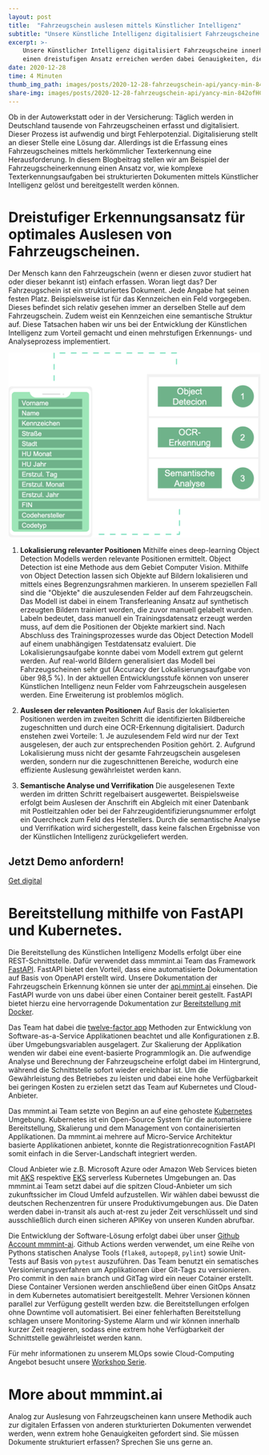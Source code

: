 ```yaml
---
layout: post
title:  "Fahrzeugschein auslesen mittels Künstlicher Intelligenz"
subtitle: "Unsere Künstliche Intelligenz digitalisiert Fahrzeugscheine und optimiert Ihre Prozesse."
excerpt: >-
    Unsere Künstlicher Intelligenz digitalisiert Fahrzeugscheine innerhalb weniger Sekunden. Durch
    einen dreistufigen Ansatz erreichen werden dabei Genauigkeiten, die die Ergebnisse einer herkömmlicher Texterkennung deutlich übersteigen.
date: 2020-12-28
time: 4 Minuten
thumb_img_path: images/posts/2020-12-28-fahrzeugschein-api/yancy-min-842ofHC6MaI-unsplash.jpg
share-img: images/posts/2020-12-28-fahrzeugschein-api/yancy-min-842ofHC6MaI-unsplash.jpg
---
```


Ob in der Autowerkstatt oder in der Versicherung: Täglich werden in Deutschland tausende von Fahrzeugscheinen erfasst und digitalisiert. Dieser Prozess ist aufwendig und birgt Fehlerpotenzial. Digitalisierung stellt an dieser Stelle eine Lösung dar. Allerdings ist die Erfassung eines Fahrzeugscheines mittels herkömmlicher Texterkennung eine Herausforderung. In diesem Blogbeitrag stellen wir am Beispiel der Fahrzeugscheinerkennung einen Ansatz vor, wie komplexe Texterkennungsaufgaben bei strukturierten Dokumenten mittels Künstlicher Intelligenz gelöst und bereitgestellt werden können.

# Dreistufiger Erkennungsansatz für optimales Auslesen von Fahrzeugscheinen.

Der Mensch kann den Fahrzeugschein (wenn er diesen zuvor studiert hat oder dieser bekannt ist) einfach erfassen. Woran liegt das? Der Fahrzeugschein ist ein strukturiertes Dokument. Jede Angabe hat seinen festen Platz. Beispielsweise ist für das Kennzeichen ein Feld vorgegeben. Dieses befindet sich relativ gesehen immer an derselben Stelle auf dem Fahrzeugschein. Zudem weist ein Kennzeichen eine semantische Struktur auf. Diese Tatsachen haben wir uns bei der Entwicklung der Künstlichen Intelligenz zum Vorteil gemacht und einen mehrstufigen Erkennungs- und Analyseprozess implementiert.

![Fahrzeugschein OCR Fahrzeugschein Detection Fahrzeugschein auslesen](/images/posts/2020-12-28-fahrzeugschein-api/fahrzeugschein-api.png)

1. **Lokalisierung relevanter Positionen** Mithilfe eines deep-learning Object Detection Modells werden relevante Positionen ermittelt. Object Detection ist eine Methode aus dem Gebiet Computer Vision. Mithilfe von Object Detection lassen sich Objekte auf Bildern lokalisieren und mittels eines Begrenzungsrahmen markieren. In unserem speziellen Fall sind die "Objekte" die auszulesenden Felder auf dem Fahrzeugschein. Das Modell ist dabei in einem Transferleaning Ansatz auf synthetisch erzeugten Bildern trainiert worden, die zuvor manuell gelabelt wurden. Labeln bedeutet, dass manuell ein Trainingsdatensatz erzeugt werden muss, auf dem die Positionen der Objekte markiert sind. Nach Abschluss des Trainingsprozesses wurde das Object Detection Modell auf einem unabhängigen Testdatensatz evaluiert. Die Lokalisierungsaufgabe konnte dabei vom Modell extrem gut gelernt werden. Auf real-world Bildern generalisiert das Modell bei Fahrzeugscheinen sehr gut (Accuracy der Lokalisierungsaufgabe von über 98,5 %). In der aktuellen Entwicklungsstufe können von unserer Künstlichen Intelligenz neun Felder vom Fahrzeugschein ausgelesen werden. Eine Erweiterung ist problemlos möglich.

2. **Auslesen der relevanten Positionen** Auf Basis der lokalisierten Positionen werden im zweiten Schritt die identifizierten Bildbereiche zugeschnitten und durch eine OCR-Erkennung digitalisiert. Dadurch enstehen zwei Vorteile: 1. Je auzulesendem Feld wird nur der Text ausgelesen, der auch zur entsprechenden Position gehört. 2. Aufgrund Lokalisierung muss nicht der gesamte Fahrzeugschein ausgelesen werden, sondern nur die zugeschnittenen Bereiche, wodurch eine effiziente Auslesung gewährleistet werden kann. 

3. **Semantische Analyse und Verrifikation** Die ausgelesenen Texte werden im dritten Schritt regelbaisert ausgewertet. Beispielsweise erfolgt beim Auslesen der Anschrift ein Abgleich mit einer Datenbank mit Postleitzahlen oder bei der Fahrzeugidentifizierungsnummer erfolgt ein Quercheck zum Feld des Herstellers. Durch die semantische Analyse und Verrifikation wird sichergestellt, dass keine falschen Ergebnisse von der Künstlichen Intelligenz zurückgeliefert werden.

<section id="call-to-action" class="block cta-block bg-accent outer">
  <div class="inner-large">
    <div class="grid">
      <div class="cell block-content">
        <h2 class="block-title">Jetzt Demo anfordern!</h2>
      </div><!-- .block-content -->
      <div class="cell block-buttons">
        <a href="mailto:info@mmmint.ai" class="button white large">Get digital</a>
      </div><!-- .block-buttons -->
    </div><!-- .grid -->
  </div><!-- .inner -->
</section>

# Bereitstellung mithilfe von FastAPI und Kubernetes.

Die Bereitstellung des Künstlichen Intelligenz Modells erfolgt über eine REST-Schnittstelle. Dafür verwendet dass mmmint.ai Team das Framework [FastAPI](https://fastapi.tiangolo.com/). FastAPI bietet den Vorteil, dass eine automatisierte Dokumentation auf Basis von OpenAPI erstellt wird. Unsere Dokumentation der Fahrzeugschein Erkennung können sie unter der [api.mmint.ai](https://api.mmmint.ai/fahrzeugschein/v1/docs) einsehen. Die FastAPI wurde von uns dabei über einen Container bereit gestellt. FastAPI bietet hierzu eine hervorragende Dokumentation zur [Bereitstellung mit Docker](https://fastapi.tiangolo.com/deployment/docker/?h=+docker).

Das Team hat dabei die [twelve-factor app](https://12factor.net/) Methoden zur Entwicklung von Software-as-a-Service Applikationen beachtet und alle Konfigurationen z.B. über Umgebungsvariablen ausgelagert. Zur Skalierung der Applikation wenden wir dabei eine event-basierte Programmlogik an. Die aufwendige Analyse und Berechnung der Fahrzeugscheine erfolgt dabei im Hintergrund, während die Schnittstelle sofort wieder ereichbar ist. Um die Gewährleistung des Betriebes zu leisten und dabei eine hohe Verfügbarkeit bei geringen Kosten zu erzielen setzt das Team auf Kubernetes und Cloud-Anbieter.

Das mmmint.ai Team setzte von Beginn an auf eine gehostete [Kubernetes](https://kubernetes.io/) Umgebung. Kubernetes ist ein Open-Source System für die automatisiere Bereitstellung, Skalierung und dem Management von containerisierten Applikationen. Da mmmint.ai mehrere auf Micro-Service Architektur basierte Applikationen anbietet, konnte die Registrationrecognition FastAPI somit einfach in die Server-Landschaft integriert werden.

Cloud Anbieter wie z.B. Microsoft Azure oder Amazon Web Services bieten mit [AKS](https://azure.microsoft.com/en-us/services/kubernetes-service/) respektive [EKS](https://aws.amazon.com/eks/) serverless Kubernetes Umgebungen an. Das mmmint.ai Team setzt dabei auf die spitzen Cloud-Anbieter um sich zukunftssicher im Cloud Umfeld aufzustellen. Wir wählen dabei bewusst die deutschen Rechenzentren für unsere Produktivumgebungen aus. Die Daten werden dabei in-transit als auch at-rest zu jeder Zeit verschlüsselt und sind ausschließlich durch einen sicheren APIKey von unseren Kunden abrufbar.

Die Entwicklung der Software-Lösung erfolgt dabei über unser [Github Account mmmint-ai](https://github.com/mmmint-ai). Github Actions werden verwendet, um eine Reihe von Pythons statischen Analyse Tools (`flake8`, `autopep8`, `pylint`) sowie Unit-Tests auf Basis von `pytest` auszuführen. Das Team benutzt ein sematisches Versionierungsverfahren um Applikationen über Git-Tags zu versionieren. Pro commit in den `main` branch und GitTag wird ein neuer Cotainer erstellt. Diese Container Versionen werden anschließend über einen GitOps Ansatz in dem Kubernetes automatisiert bereitgestellt. Mehrer Versionen können parallel zur Verfügung gestellt werden bzw. die Bereitstellungen erfolgen ohne Downtime voll automatisiert. Bei einer fehlerhaften Bereitstellung schlagen unsere Monitoring-Systeme Alarm und wir können innerhalb kurzer Zeit reagieren, sodass eine extrem hohe Verfügbarkeit der Schnittstelle gewährleistet werden kann.

Für mehr informationen zu unserem MLOps sowie Cloud-Computing Angebot besucht unsere [Workshop Serie](/workshops).
# More about mmmint.ai

Analog zur Auslesung von Fahrzeugscheinen kann unsere Methodik auch zur digitalen Erfassen von anderen sturkturierten Dokumenten verwendet werden, wenn extrem hohe Genauigkeiten gefordert sind. Sie müssen Dokumente strukturiert erfassen? Sprechen Sie uns gerne an.
